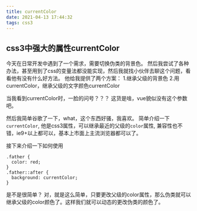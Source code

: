 ```yaml
---
title: currentColor
date: 2021-04-13 17:44:32
tags: css3
---
```

## css3中强大的属性currentColor
今天在日常开发中遇到了一个需求，需要切换伪类的背景色。
然后我尝试了各种办法，甚至用到了css的变量法都没能实现，然后我就找小伙伴去聊这个问题，看看他有没有什么好方法。
他给我提供了两个方案：
1.继承父级的背景色
2.用currentColor，继承父级的文字颜色currentColor

当我看到currentColor时，一脸的问号？？？ 这货是啥，vue貌似没有这个参数吧。

然后我简单谷歌了一下，what，这个东西好骚，我喜欢。
简单介绍一下 `currentColor`, 他是css3属性，可以继承最近的父级的`color`属性, 兼容性也不错，ie9+以上都可以，基本上市面上主流浏览器都可以了。

接下来介绍一下如何使用
```
.father {
  color: red;
}
.father::after {
  background: currentColor;
}
```
是不是很简单？ 对，就是这么简单，只要更改父级的color属性，那么伪类就可以继承父级的color颜色了。这样我们就可以动态的更改伪类的颜色了。
